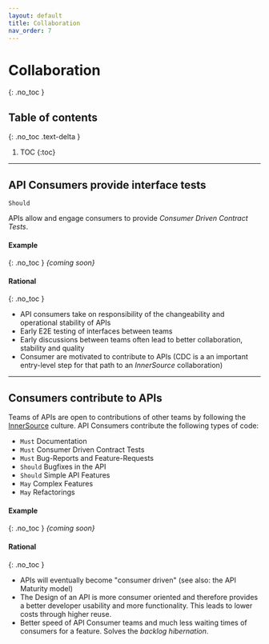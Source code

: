 ```yaml
---
layout: default
title: Collaboration
nav_order: 7
---
```


Collaboration
=============
{: .no_toc }

## Table of contents
{: .no_toc .text-delta }

1. TOC
{:toc}

---

## API Consumers provide interface tests
`Should`

APIs allow and engage consumers to provide *Consumer Driven Contract Tests*.

#### Example
{: .no_toc }
*{coming soon}*

#### Rational
{: .no_toc }
- API consumers take on responsibility of the changeability and operational stability of APIs
- Early E2E testing of interfaces between teams
- Early discussions between teams often lead to better collaboration, stability and quality
- Consumer are motivated to contribute to APIs (CDC is a an important entry-level step for that path to an *InnerSource* collaboration)

---

## Consumers contribute to APIs

Teams of APIs are open to contributions of other teams by following the [InnerSource](https://innersourcecommons.org) culture. API Consumers contribute the following types of code:
- `Must` Documentation
- `Must` Consumer Driven Contract Tests
- `Must` Bug-Reports and Feature-Requests
- `Should` Bugfixes in the API
- `Should` Simple API Features
- `May` Complex Features
- `May` Refactorings

#### Example
{: .no_toc }
*{coming soon}*

#### Rational
{: .no_toc }
- APIs will eventually become "consumer driven" (see also: the API Maturity model)
- The Design of an API is more consumer oriented and therefore provides a better developer usability and more functionality. This leads to lower costs through higher reuse.
- Better speed of API Consumer teams and much less waiting times of consumers for a feature. Solves the *backlog hibernation*.